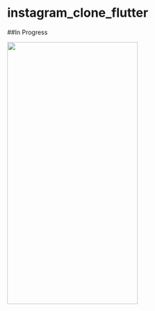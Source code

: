 # instagram_clone_flutter

##In Progress

<img src="Screenshots/Screenshot_icf_1.PNG" width="300" height="600">
